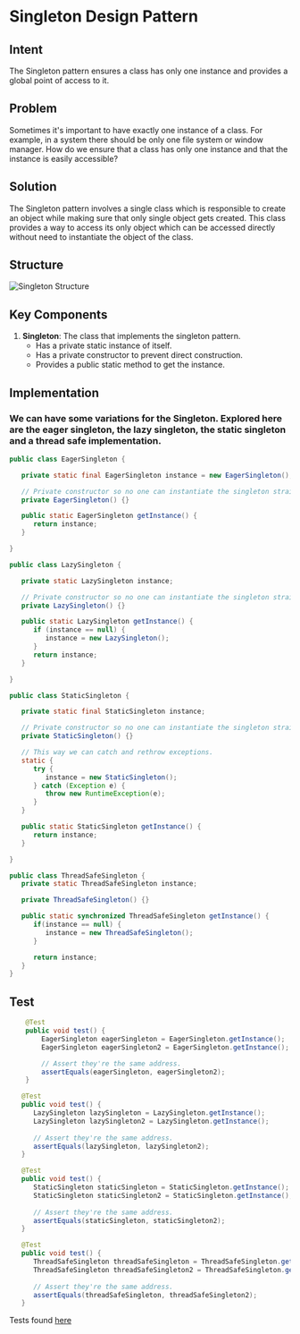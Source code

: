 # Singleton Design Pattern

## Intent
The Singleton pattern ensures a class has only one instance and provides a global point of access to it.

## Problem
Sometimes it's important to have exactly one instance of a class. For example, in a system there should be only one file system or window manager. How do we ensure that a class has only one instance and that the instance is easily accessible?

## Solution
The Singleton pattern involves a single class which is responsible to create an object while making sure that only single object gets created. This class provides a way to access its only object which can be accessed directly without need to instantiate the object of the class.

## Structure
![Singleton Structure](https://upload.wikimedia.org/wikipedia/commons/f/fb/Singleton_UML_class_diagram.svg)

## Key Components
1. **Singleton**: The class that implements the singleton pattern.
   - Has a private static instance of itself.
   - Has a private constructor to prevent direct construction.
   - Provides a public static method to get the instance.

## Implementation

### We can have some variations for the Singleton. Explored here are the eager singleton, the lazy singleton, the static singleton and a thread safe implementation.
```java
public class EagerSingleton {

   private static final EagerSingleton instance = new EagerSingleton();

   // Private constructor so no one can instantiate the singleton straight away.
   private EagerSingleton() {}

   public static EagerSingleton getInstance() {
      return instance;
   }

}

public class LazySingleton {

   private static LazySingleton instance;

   // Private constructor so no one can instantiate the singleton straight away.
   private LazySingleton() {}

   public static LazySingleton getInstance() {
      if (instance == null) {
         instance = new LazySingleton();
      }
      return instance;
   }

}

public class StaticSingleton {

   private static final StaticSingleton instance;

   // Private constructor so no one can instantiate the singleton straight away.
   private StaticSingleton() {}

   // This way we can catch and rethrow exceptions.
   static {
      try {
         instance = new StaticSingleton();
      } catch (Exception e) {
         throw new RuntimeException(e);
      }
   }

   public static StaticSingleton getInstance() {
      return instance;
   }

}

public class ThreadSafeSingleton {
   private static ThreadSafeSingleton instance;

   private ThreadSafeSingleton() {}

   public static synchronized ThreadSafeSingleton getInstance() {
      if(instance == null) {
         instance = new ThreadSafeSingleton();
      }

      return instance;
   }
}
```

## Test
```java
    @Test
    public void test() {
        EagerSingleton eagerSingleton = EagerSingleton.getInstance();
        EagerSingleton eagerSingleton2 = EagerSingleton.getInstance();

        // Assert they're the same address.
        assertEquals(eagerSingleton, eagerSingleton2);
    }

   @Test
   public void test() {
      LazySingleton lazySingleton = LazySingleton.getInstance();
      LazySingleton lazySingleton2 = LazySingleton.getInstance();
   
      // Assert they're the same address.
      assertEquals(lazySingleton, lazySingleton2);
   }

   @Test
   public void test() {
      StaticSingleton staticSingleton = StaticSingleton.getInstance();
      StaticSingleton staticSingleton2 = StaticSingleton.getInstance();
   
      // Assert they're the same address.
      assertEquals(staticSingleton, staticSingleton2);
   }

   @Test
   public void test() {
      ThreadSafeSingleton threadSafeSingleton = ThreadSafeSingleton.getInstance();
      ThreadSafeSingleton threadSafeSingleton2 = ThreadSafeSingleton.getInstance();
   
      // Assert they're the same address.
      assertEquals(threadSafeSingleton, threadSafeSingleton2);
   }
```


Tests found [here](../../../../../src/test/java/creational/singleton)
